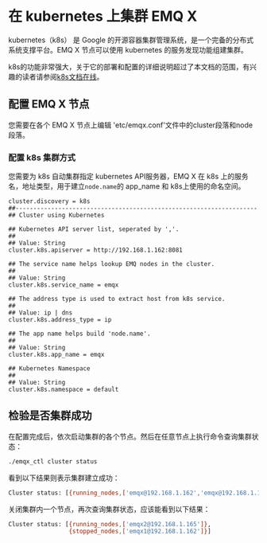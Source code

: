 # 在 kubernetes 上集群 EMQ X
kubernetes（k8s） 是 Google 的开源容器集群管理系统，是一个完备的分布式系统支撑平台。EMQ X 节点可以使用 kubernetes 的服务发现功能组建集群。

k8s的功能非常强大，关于它的部署和配置的详细说明超过了本文档的范围，有兴趣的读者请参阅[k8s文档在线](https://kubernetes.io/docs/home/)。
## 配置 EMQ X 节点
您需要在各个 EMQ X 节点上编辑 'etc/emqx.conf'文件中的cluster段落和node段落。

### 配置 k8s 集群方式
您需要为 k8s 自动集群指定 kubernetes API服务器，EMQ X 在 k8s 上的服务名，地址类型，用于建立`node.name`的 app_name 和 k8s上使用的命名空间。
```
cluster.discovery = k8s
##--------------------------------------------------------------------
## Cluster using Kubernetes

## Kubernetes API server list, seperated by ','.
##
## Value: String
cluster.k8s.apiserver = http://192.168.1.162:8081

## The service name helps lookup EMQ nodes in the cluster.
##
## Value: String
cluster.k8s.service_name = emqx

## The address type is used to extract host from k8s service.
##
## Value: ip | dns
cluster.k8s.address_type = ip

## The app name helps build 'node.name'.
##
## Value: String
cluster.k8s.app_name = emqx

## Kubernetes Namespace
##
## Value: String
cluster.k8s.namespace = default

```

## 检验是否集群成功
在配置完成后，依次启动集群的各个节点。然后在任意节点上执行命令查询集群状态：
```bash
./emqx_ctl cluster status
```
看到以下结果则表示集群建立成功：
```bash
Cluster status: [{running_nodes,['emqx@192.168.1.162','emqx@192.168.1.165']}]
```
关闭集群内一个节点，再次查询集群状态，应该能看到以下结果：
```bash
Cluster status: [{running_nodes,['emqx2@192.168.1.165']},
                 {stopped_nodes,['emqx1@192.168.1.162']}]
```
